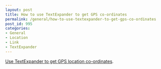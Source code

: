 ```yaml
---
layout: post
title: How to use TextExpander to get GPS co-ordinates
permalink: /general/how-to-use-textexpander-to-get-gps-co-ordinates
post_id: 995
categories:
- General
- Location
- Link
- TextExpander
---
```


[Use TextExpander to get GPS location co-ordinates](http://smilesoftware.com/blog/entry/using-textexpander-to-get-location).
